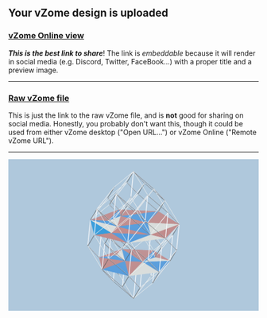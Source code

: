 ## Your vZome design is uploaded

### [vZome Online view][embed]

***This is the best link to share***!  The link is *embeddable* because it will render in social media (e.g. Discord, Twitter, FaceBook...) with a proper title and a preview image.

---

### [Raw vZome file][raw]

This is just the link to the raw vZome file, and is **not** good for
sharing on social media.
Honestly, you probably don't want this, though it could be used from either
vZome desktop ("Open URL...") or vZome Online ("Remote vZome URL").

---

![Image](<42-hedron-tilingvZome.png>)


[embed]: <https://vzome.com/app/embed.py?url=https://raw.githubusercontent.com/John-Kostick/vzome-sharing/main/2021/08/25/08-47-00-42-hedron-tilingvZome/42-hedron-tilingvZome.vZome>
[raw]: <https://raw.githubusercontent.com/John-Kostick/vzome-sharing/main/2021/08/25/08-47-00-42-hedron-tilingvZome/42-hedron-tilingvZome.vZome>
